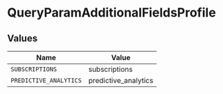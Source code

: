 # QueryParamAdditionalFieldsProfile


## Values

| Name                   | Value                  |
| ---------------------- | ---------------------- |
| `SUBSCRIPTIONS`        | subscriptions          |
| `PREDICTIVE_ANALYTICS` | predictive_analytics   |